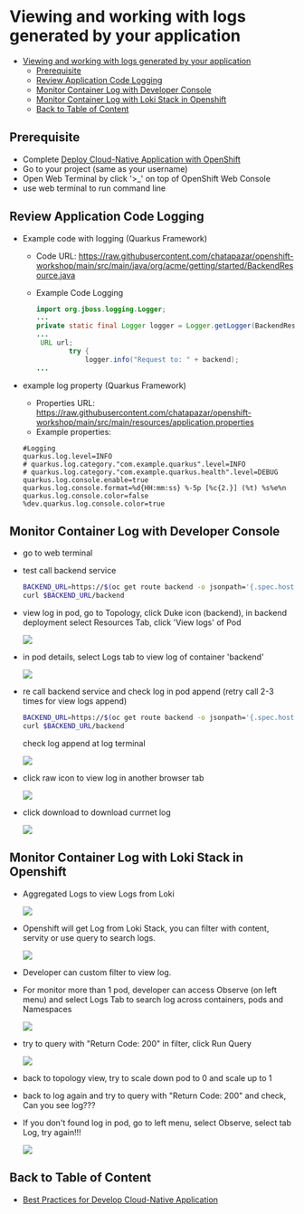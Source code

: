 # Viewing and working with logs generated by your application
<!-- TOC -->

- [Viewing and working with logs generated by your application](#viewing-and-working-with-logs-generated-by-your-application)
  - [Prerequisite](#prerequisite)
  - [Review Application Code Logging](#review-application-code-logging)
  - [Monitor Container Log with Developer Console](#monitor-container-log-with-developer-console)
  - [Monitor Container Log with Loki Stack in Openshift](#monitor-container-log-with-loki-stack-in-openshift)
  - [Back to Table of Content](#back-to-table-of-content)

<!-- /TOC -->
## Prerequisite
- Complete [Deploy Cloud-Native Application with OpenShift](deploywiths2i.md)
- Go to your project (same as your username)
- Open Web Terminal by click '>_' on top of OpenShift Web Console
- use web terminal to run command line

## Review Application Code Logging
- Example code with logging (Quarkus Framework)
  - Code URL: https://raw.githubusercontent.com/chatapazar/openshift-workshop/main/src/main/java/org/acme/getting/started/BackendResource.java
  - Example Code Logging

    ```java
    import org.jboss.logging.Logger;
    ...
    private static final Logger logger = Logger.getLogger(BackendResource.class);
    ...
     URL url;
            try {
                logger.info("Request to: " + backend);
    ...
    ```

- example log property (Quarkus Framework)
  - Properties URL: https://raw.githubusercontent.com/chatapazar/openshift-workshop/main/src/main/resources/application.properties
  - Example properties:

  ```prop
  #Logging
  quarkus.log.level=INFO
  # quarkus.log.category."com.example.quarkus".level=INFO
  # quarkus.log.category."com.example.quarkus.health".level=DEBUG
  quarkus.log.console.enable=true
  quarkus.log.console.format=%d{HH:mm:ss} %-5p [%c{2.}] (%t) %s%e%n
  quarkus.log.console.color=false
  %dev.quarkus.log.console.color=true
  ```

## Monitor Container Log with Developer Console
- go to web terminal
- test call backend service

  ```bash
  BACKEND_URL=https://$(oc get route backend -o jsonpath='{.spec.host}')
  curl $BACKEND_URL/backend
  ```

- view log in pod, go to Topology, click Duke icon (backend), in backend deployment select Resources Tab, click 'View logs' of Pod

  ![](images/log_1.png)

- in pod details, select Logs tab to view log of container 'backend'

  ![](images/log_2.png)

- re call backend service and check log in pod append (retry call 2-3 times for view logs append)

    ```bash
    BACKEND_URL=https://$(oc get route backend -o jsonpath='{.spec.host}')
    curl $BACKEND_URL/backend
    ```

    check log append at log terminal

    ![](images/log_2.png)

- click raw icon to view log in another browser tab

  ![](images/log_3.png)

- click download to download currnet log

  ![](images/log_4.png)

## Monitor Container Log with Loki Stack in Openshift
- Aggregated Logs to view Logs from Loki

  ![](images/log_5.png)

- Openshift will get Log from Loki Stack, you can filter with content, servity or use query to search logs.

  ![](images/log_6.png)

- Developer can custom filter to view log.
- For monitor more than 1 pod, developer can access Observe (on left menu) and select Logs Tab to search log across containers, pods and Namespaces

  ![](images/log_8.png)

- try to query with "Return Code: 200" in filter, click Run Query

  ![](images/log_14.png)

- back to topology view, try to scale down pod to 0 and scale up to 1

- back to log again and try to query with "Return Code: 200" and check, Can you see log???

- If you don't found log in pod, go to left menu, select Observe, select tab Log, try again!!!

  ![](images/log_15.png)

## Back to Table of Content
- [Best Practices for Develop Cloud-Native Application](README.md)





